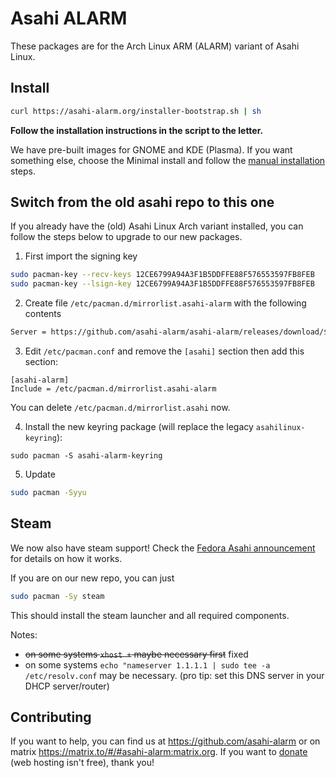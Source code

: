 # Asahi ALARM

These packages are for the Arch Linux ARM (ALARM) variant of Asahi Linux.

## Install

```bash
curl https://asahi-alarm.org/installer-bootstrap.sh | sh
```

**Follow the installation instructions in the script to the letter.**

We have pre-built images for GNOME and KDE (Plasma). If you want something else, choose the Minimal install and follow
the [manual installation](https://github.com/asahi-alarm/asahi-alarm/blob/main/manual-install.md) steps.

## Switch from the old asahi repo to this one

If you already have the (old) Asahi Linux Arch variant installed, you can follow the steps below
to upgrade to our new packages.

1. First import the signing key

```bash
sudo pacman-key --recv-keys 12CE6799A94A3F1B5DDFFE88F576553597FB8FEB
sudo pacman-key --lsign-key 12CE6799A94A3F1B5DDFFE88F576553597FB8FEB
```

2. Create file `/etc/pacman.d/mirrorlist.asahi-alarm` with the following contents

```bash
Server = https://github.com/asahi-alarm/asahi-alarm/releases/download/$arch
```

3. Edit `/etc/pacman.conf` and remove the `[asahi]` section then add this section:

```
[asahi-alarm]
Include = /etc/pacman.d/mirrorlist.asahi-alarm
```

You can delete `/etc/pacman.d/mirrorlist.asahi` now.

4. Install the new keyring package (will replace the legacy `asahilinux-keyring`):

```
sudo pacman -S asahi-alarm-keyring
```

5. Update

```bash
sudo pacman -Syyu
```

## Steam

We now also have steam support! Check the [Fedora Asahi announcement](https://docs.fedoraproject.org/en-US/fedora-asahi-remix/x86-support/) for details
on how it works.

If you are on our new repo, you can just

```bash
sudo pacman -Sy steam
```

This should install the steam launcher and all required components.

Notes:

- ~~on some systems `xhost +` maybe necessary first~~ fixed
- on some systems `echo "nameserver 1.1.1.1 | sudo tee -a /etc/resolv.conf` may be necessary. (pro tip: set this DNS server in your DHCP server/router)

## Contributing

If you want to help, you can find us at https://github.com/asahi-alarm or on matrix https://matrix.to/#/#asahi-alarm:matrix.org.
If you want to [donate](https://www.paypal.me/asahialarm) (web hosting isn't free), thank you!
